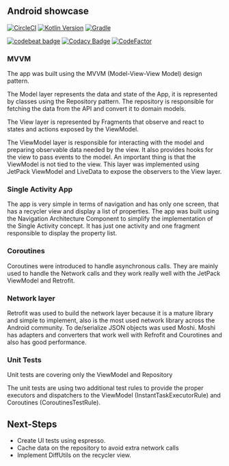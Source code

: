 ## Android showcase
[![CircleCI](https://circleci.com/gh/douglasmarques/showcase-android.svg?style=shield)](https://circleci.com/gh/douglasmarques/showcase-android)
[![Kotlin Version](https://img.shields.io/badge/Kotlin-1.3.72-blue.svg)](https://kotlinlang.org)
[![Gradle](https://img.shields.io/badge/Gradle-5.6.4-blue?style=flat)](https://gradle.org)

[![codebeat badge](https://codebeat.co/badges/ba9fae6e-77d2-4173-8587-36ac8756676b)](https://codebeat.co/projects/github-com-go-ble-ble-master)
[![Codacy Badge](https://api.codacy.com/project/badge/Grade/9d1e27b36235434cad003e4ba01e303e)](https://www.codacy.com/manual/douglasmarques/showcase-android?utm_source=github.com&amp;utm_medium=referral&amp;utm_content=douglasmarques/showcase-android&amp;utm_campaign=Badge_Grade)
[![CodeFactor](https://www.codefactor.io/repository/github/douglasmarques/showcase-android/badge)](https://www.codefactor.io/repository/github/douglasmarques/showcase-android)

### MVVM

The app was built using the MVVM (Model-View-View Model) design pattern.

The Model layer represents the data and state of the App, it is represented by classes using the Repository pattern. The repository is responsible for fetching the data from the API and convert it to domain models.

The View layer is represented by Fragments that observe and react to states and actions exposed by the ViewModel.

The ViewModel layer is responsible for interacting with the model and preparing observable data needed by the view. It also provides hooks for the view to pass events to the model. An important thing is that the ViewModel is not tied to the view.
This layer was implemented using JetPack ViewModel and LiveData to expose the observers to the View layer.

### Single Activity App

The app is very simple in terms of navigation and has only one screen, that has a recycler view and display a list of properties.
The app was built using the Navigation Architecture Component to simplify the implementation of the Single Activity concept. It has just one activity and one fragment responsible to display the property list.

### Coroutines

Coroutines were introduced to handle asynchronous calls. They are mainly used to handle the Network calls and they work really well with the JetPack ViewModel and Retrofit.

### Network layer

Retrofit was used to build the network layer because it is a mature library and simple to implement, also is the most used network library across the Android community.
To de/serialize JSON objects was used Moshi. Moshi has adapters and converters that work well with Refrofit and Courotines and also has good performance.

### Unit Tests

Unit tests are covering only the ViewModel and Repository

The unit tests are using two additional test rules to provide the proper executors and dispatchers to the ViewModel (InstantTaskExecutorRule) and Coroutines (CoroutinesTestRule).

## Next-Steps

  - Create UI tests using espresso.
  - Cache data on the repository to avoid extra network calls
  - Implement DiffUtils on the recycler view.
